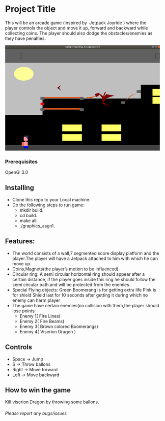 # Project Title
This will be an arcade game (inspired by ​ Jetpack Joyride​ ) where the player
controls the object and move it up, forward and
backward while collecting coins. The player should also dodge the
obstacles/enemies as they have penalties.

![alt text](./Images/jetpack_joyride.png)

### Prerequisites
OpenGl 3.0

## Installing
* Clone this repo to your Local machine.
* Do the following steps to run game:
   * mkdir build.
   * cd build.
   * make all.
   * ./graphics_asgn1.
 
 ## Features:
 * The world consists of a wall,7 segmented score display,platform and the player.The player
   will have a Jetpack attached to him with which he can move up.
 * Coins,Magnets(the player’s motion to be influenced).
 * Circular ring: A semi circular horizontal ring should appear after a certain
  distance, if the player goes inside this ring he should follow the semi circular
  path and will be protected from the enemies.
 * Special Flying objects:
    Green Boomerang is for getting extra life
    Pink is for shield Shield last for 10 seconds after getting it during which no enemy can harm player
 * The game  have certain enemies(on collision with them,the player should lose points:
   * Enemy 1(​ Fire Lines)
   * Enemy 2(​ Fire Beams)
   * Enemy 3(​ Brown colored Boomerangs)
   * Enemy 4(​ Viserion Dragon​ )
  
 ## Controls
  * Space -> Jump
  * S -> Throw ballons
  * Right -> Move forward
  * Left -> Move backward
  
  ## How to win the game
  Kill viserion Dragon by throwing some ballons.
  
 
 ###### Please report any bugs/issues
    
 


